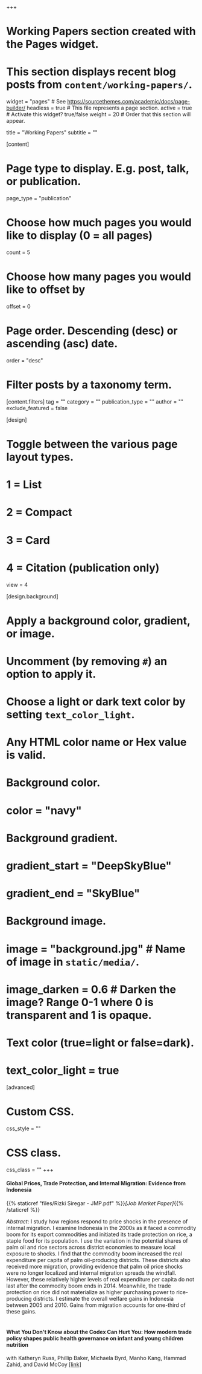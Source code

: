 +++
# Working Papers section created with the Pages widget.
# This section displays recent blog posts from `content/working-papers/`.

widget = "pages"  # See https://sourcethemes.com/academic/docs/page-builder/
headless = true  # This file represents a page section.
active = true  # Activate this widget? true/false
weight = 20  # Order that this section will appear.

title = "Working Papers"
subtitle = ""

[content]
  # Page type to display. E.g. post, talk, or publication.
  page_type = "publication"
  
  # Choose how much pages you would like to display (0 = all pages)
  count = 5
  
  # Choose how many pages you would like to offset by
  offset = 0

  # Page order. Descending (desc) or ascending (asc) date.
  order = "desc"

  # Filter posts by a taxonomy term.
  [content.filters]
    tag = ""
    category = ""
    publication_type = ""
    author = ""
    exclude_featured = false
  
[design]
  # Toggle between the various page layout types.
  #   1 = List
  #   2 = Compact
  #   3 = Card
  #   4 = Citation (publication only)
  view = 4
  
[design.background]
  # Apply a background color, gradient, or image.
  #   Uncomment (by removing `#`) an option to apply it.
  #   Choose a light or dark text color by setting `text_color_light`.
  #   Any HTML color name or Hex value is valid.
    
  # Background color.
  # color = "navy"
  
  # Background gradient.
  # gradient_start = "DeepSkyBlue"
  # gradient_end = "SkyBlue"
  
  # Background image.
  # image = "background.jpg"  # Name of image in `static/media/`.
  # image_darken = 0.6  # Darken the image? Range 0-1 where 0 is transparent and 1 is opaque.

  # Text color (true=light or false=dark).
  # text_color_light = true  
  
[advanced]
 # Custom CSS. 
 css_style = ""
 
 # CSS class.
 css_class = ""
+++
#### **Global Prices, Trade Protection, and Internal Migration: Evidence from Indonesia**
{{% staticref "files/Rizki Siregar - JMP.pdf" %}}_[Job Market Paper]_{{% /staticref %}}

_Abstract_: I study how regions respond to price shocks in the presence of internal migration. I examine Indonesia in the 2000s as it faced a commodity boom for its export commodities and initiated its trade protection on rice, a staple food for its population. I use the variation in the potential shares of palm oil and rice sectors across district economies to measure local exposure to shocks. I find that the commodity boom increased the real expenditure per capita of palm oil-producing districts. These districts also received more migration, providing evidence that palm oil price shocks were no longer localized and internal migration spreads the windfall. However, these relatively higher levels of real expenditure per capita do not last after the commodity boom ends in 2014. Meanwhile, the trade protection on rice did not materialize as higher purchasing power to rice-producing districts. I estimate the overall welfare gains in Indonesia between 2005 and 2010. Gains from migration accounts for one-third of these gains.
<br />
<br />
#### **What You Don't Know about the Codex Can Hurt You: How modern trade policy shapes public health governance on infant and young children nutrition**
with Katheryn Russ, Phillip Baker, Michaela Byrd, Manho Kang, Hammad Zahid, and David McCoy
[[link]](https://katherynruss.weebly.com/uploads/4/5/1/7/45179109/manuscript_2021-01-04.pdf)

